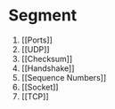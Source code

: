 # Segment

1. [[Ports]]
2. [[UDP]]
3. [[Checksum]]
4. [[Handshake]]
5. [[Sequence Numbers]]
6. [[Socket]]
7. [[TCP]]
